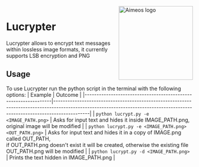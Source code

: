 <a>
    <img src="https://i.imgur.com/MYoL8dH.png" alt="Aimeos logo" title="Aimeos" align="right" height="200" />
</a>



# Lucrypter
Lucrypter allows to encrypt text messages within lossless image formats, it currently supports LSB encryption and PNG

## Usage
To use Lucrypter run the python script in the terminal with the following options:
| Example                                                        | Outcome                                                                                                                                                                   |
|----------------------------------------------------------------|---------------------------------------------------------------------------------------------------------------------------------------------------------------------------|
| `python lucrypt.py -e <IMAGE_PATH.png>`                        | Asks for input text and hides it inside IMAGE_PATH.png, original image will be modified                                                                                   |
| `python lucrypt.py -e <IMAGE_PATH.png> <OUT_PATH.png>`         | Asks for input text and hides it in a copy of IMAGE.png called OUT_PATH, <br> if OUT_PATH.png  doesn't exist it will be created, otherwise the existing file OUT_PATH.png will be modified |
| `python lucrypt.py -d <IMAGE_PATH.png>`                        | Prints the text hidden in IMAGE_PATH.png                                                                                                                                  |
